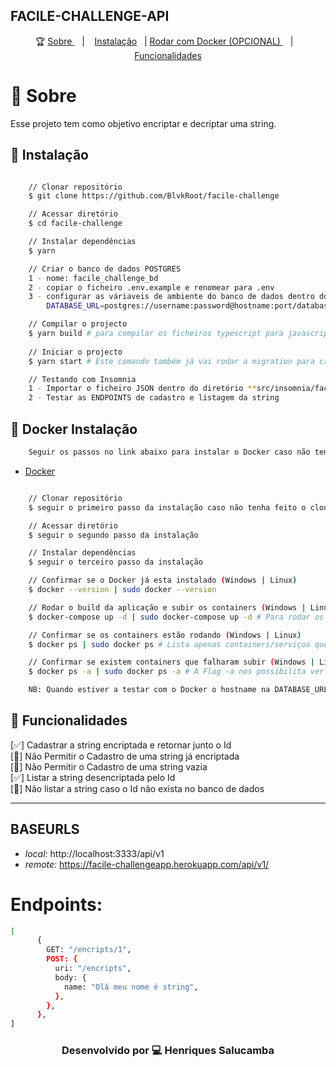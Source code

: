 ## FACILE-CHALLENGE-API

<p align="center">🏆
  <a href="#-sobre"> Sobre </a>&nbsp;&nbsp;&nbsp;|&nbsp;&nbsp;&nbsp;
    <a href="#-instalação">Instalação</a>&nbsp;&nbsp;&nbsp;|
    <a href="#-docker-instalação">Rodar com Docker (OPCIONAL) </a>&nbsp;&nbsp;&nbsp;|&nbsp;&nbsp;&nbsp;
    <a href="#️-funcionalidades">Funcionalidades</a>
</p>

# 📖 Sobre

Esse projeto tem como objetivo encriptar e decriptar uma string.

## 🏃 Instalação

```bash

    // Clonar repositório
    $ git clone https://github.com/BlvkRoot/facile-challenge

    // Acessar diretório
    $ cd facile-challenge

    // Instalar dependências
    $ yarn

    // Criar o banco de dados POSTGRES 
    1 - nome: facile_challenge_bd
    2 - copiar o ficheiro .env.example e renomear para .env
    3 - configurar as váriaveis de ambiente do banco de dados dentro do ficheiro .env:
        DATABASE_URL=postgres://username:password@hostname:port/database

    // Compilar o projecto
    $ yarn build # para compilar os ficheiros typescript para javascript
    
    // Iniciar o projecto
    $ yarn start # Este comando também já vai rodar a migration para criar a nossa tabela no banco de dados

    // Testando com Insomnia
    1 - Importar o ficheiro JSON dentro do diretório **src/insomnia/facile-challenge-api-routes** para o INSOMNIA na sua máquina
    2 - Testar as ENDPOINTS de cadastro e listagem da string
```

## 🐋 Docker Instalação

```bash
    Seguir os passos no link abaixo para instalar o Docker caso não tenha na sua máquina
```
- [Docker](https://docs.docker.com/engine/install)

```bash

    // Clonar repositório
    $ seguir o primeiro passo da instalação caso não tenha feito o clone

    // Acessar diretório
    $ seguir o segundo passo da instalação

    // Instalar dependências
    $ seguir o terceiro passo da instalação

    // Confirmar se o Docker já esta instalado (Windows | Linux)
    $ docker --version | sudo docker --version

    // Rodar o build da aplicação e subir os containers (Windows | Linux)
    $ docker-compose up -d | sudo docker-compose up -d # Para rodar os serviços em modo detach e não travar o terminal

    // Confirmar se os containers estão rodando (Windows | Linux)
    $ docker ps | sudo docker ps # Lista apenas containers/serviços que estão a Rodar

    // Confirmar se existem containers que falharam subir (Windows | Linux)
    $ docker ps -a | sudo docker ps -a # A Flag -a nos possibilita ver também containers parados

    NB: Quando estiver a testar com o Docker o hostname na DATABASE_URL deve ser o nome do serviço do banco de dados definido no ficheiro docker-compose.yml
```

## 📑 Funcionalidades

[✅] Cadastrar a string encriptada e retornar junto o Id <br/>
[🚫] Não Permitir o Cadastro de uma string já encriptada <br/>
[🚫] Não Permitir o Cadastro de uma string vazia <br/>
[✅] Listar a string desencriptada pelo Id <br/>
[🚫] Não listar a string caso o Id não exista no banco de dados<br/>

---

## BASEURLS

- *local:* http://localhost:3333/api/v1
- *remote:* https://facile-challengeapp.herokuapp.com/api/v1/

# Endpoints: 

```bash
[
      {
        GET: "/encripts/1",
        POST: {
          uri: "/encripts",
          body: {
            name: "Olá meu nome é string",
          },
        },
      },
]
```


<h3 align="center">Desenvolvido por 💻 Henriques Salucamba </h3>
